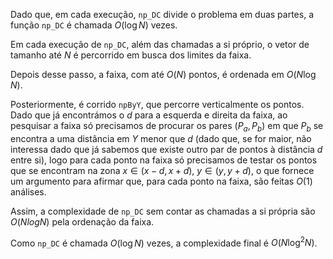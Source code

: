Dado que, em cada execução, `np_DC` divide o problema em duas partes, a função `np_DC` é chamada $O(\log N)$ vezes.

Em cada execução de `np_DC`, além das chamadas a si próprio, o vetor de tamanho até $N$ é percorrido em busca dos limites da faixa.

Depois desse passo, a faixa, com até $O(N)$ pontos, é ordenada em $O(N \log N)$.

Posteriormente, é corrido `npByY`, que percorre verticalmente os pontos. Dado que já encontrámos o $d$ para a esquerda e direita da faixa, ao pesquisar a faixa só precisamos de procurar os pares $(P_a, P_b)$ em que $P_b$ se encontra a uma distância em $Y$ menor que $d$ (dado que, se for maior, não interessa dado que já sabemos que existe outro par de pontos à distância $d$ entre si), logo para cada ponto na faixa só precisamos de testar os pontos que se encontram na zona $x \in (x-d, x+d)$, $y \in (y, y+d)$, o que fornece um argumento para afirmar que, para cada ponto na faixa, são feitas $O(1)$ análises.

Assim, a complexidade de `np_DC` sem contar as chamadas a si própria são $O(N log N)$ pela ordenação da faixa.

Como `np_DC` é chamada $O(\log N)$ vezes, a complexidade final é $O(N \log^2 N)$.
